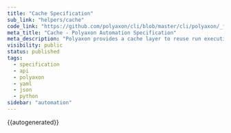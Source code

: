 ```yaml
---
title: "Cache Specification"
sub_link: "helpers/cache"
code_link: "https://github.com/polyaxon/cli/blob/master/cli/polyaxon/_flow/cache/__init__.py"
meta_title: "Cache - Polyaxon Automation Specification"
meta_description: "Polyaxon provides a cache layer to reuse run executions by default."
visibility: public
status: published
tags:
  - specification
  - api
  - polyaxon
  - yaml
  - json
  - python
sidebar: "automation"
---
```


{{autogenerated}}
